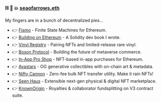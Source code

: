 ###  ⛓ 🧠 💥 [seaofarrows.eth](https://opensea.io/seaofarrows)

My fingers are in a bunch of decentralized pies...

- 👉 [Fismo](https://github.com/cliffhall/Fismo) - Finite State Machines for Ethereum.
- 👉 [Building on Ethereum](https://amzn.to/3iDsG1q) - A Solidity dev book I wrote.
- 👉 [Vinyl Registry](https://vinylregistry.org) - Pairing NFTs and limited-release rare vinyl.
- 👉 [Boson Protocol](https://www.bosonprotocol.io/) - Building the future of metaverse commerce.
- 👉 [In-App Pro Shop](https://in-app-pro-shop.futurescale.com/) - NFT-based in-app purchases for Ethereum.
- 👉 [Avastars](https://nft42.github.io/Avastars-Contracts/) - OG generative collectibles with on-chain art & metadata.
- 👉 [Nifty Cannon](https://niftycannon.app) - Zero-fee bulk NFT transfer utility. Make it rain NFTs!
- 👉 [Seen Haus](http://seen.haus) - Extensible next-gen physical & digital NFT marketplace.
- 👉 [KnownOrigin](http://knownorigin.io) - Royalties & collaborator fundsplitting on V3 contract suite.
